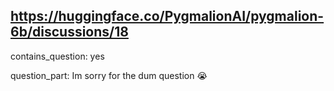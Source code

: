 ## https://huggingface.co/PygmalionAI/pygmalion-6b/discussions/18

contains_question: yes

question_part: Im sorry for the dum question 😭